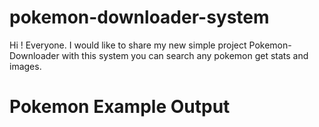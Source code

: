 # pokemon-downloader-system

Hi ! Everyone. I would like to share my new simple project Pokemon-Downloader with this system you can search any pokemon get stats and images.

# Pokemon Example Output
